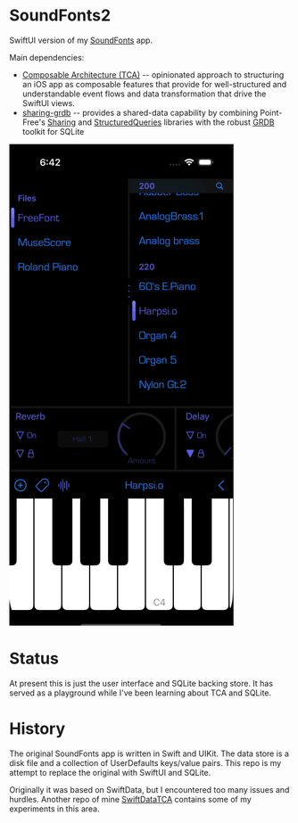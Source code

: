 # SoundFonts2

SwiftUI version of my [SoundFonts](https://github.com/bradhowes/SoundFonts) app.

Main dependencies:

* [Composable Architecture (TCA)](https://github.com/pointfreeco/swift-composable-architecture) -- opinionated approach to
  structuring an iOS app as composable features that provide for well-structured and understandable event flows and data
  transformation that drive the SwiftUI views.
* [sharing-grdb](https://github.com/pointfreeco/sharing-grdb) -- provides a shared-data capability by combining Point-Free's
  [Sharing](https://github.com/pointfreeco/swift-sharing) and 
  [StructuredQueries](https://github.com/pointfreeco/swift-structured-queries) libraries with the robust
  [GRDB](https://github.com/groue/GRDB.swift) toolkit for SQLite


![demo](media/demo.gif)

# Status

At present this is just the user interface and SQLite backing store. It has served as a playground while I've been
learning about TCA and SQLite.


# History

The original SoundFonts app is written in Swift and UIKit. The data store is a disk file and a collection of
UserDefaults keys/value pairs. This repo is my attempt to replace the original with SwiftUI and SQLite.

Originally it was based on SwiftData, but I encountered too many issues and hurdles. Another repo of mine
[SwiftDataTCA](https://github.com/bradhowes/SwiftDataTCA) contains some of my experiments in this area.
